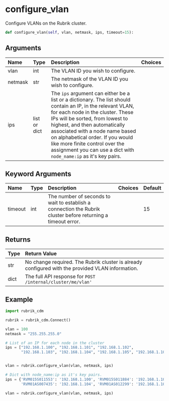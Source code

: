 # configure\_vlan

Configure VLANs on the Rubrik cluster.

```python
def configure_vlan(self, vlan, netmask, ips, timeout=15):
```

## Arguments

| Name | Type | Description | Choices |
| :--- | :--- | :--- | :--- |
| vlan | int | The VLAN ID you wish to configure. |  |
| netmask | str | The netmask of the VLAN ID you wish to configure. |  |
| ips | list or dict | The `ips` argument can either be a list or a dictionary. The list should contain an IP, in the relevant VLAN, for each node in the cluster. These IPs will be sorted, from lowest to highest, and then automatically associated with a node name based on alphabetical order. If you would like more finite control over the assignment you can use a dict with `node_name:ip` as it's key pairs. |  |

## Keyword Arguments

| Name | Type | Description | Choices | Default |
| :--- | :--- | :--- | :--- | :--- |
| timeout | int | The number of seconds to wait to establish a connection the Rubrik cluster before returning a timeout error. |  | 15 |

## Returns

| Type | Return Value |
| :--- | :--- |
| str | No change required. The Rubrik cluster is already configured with the provided VLAN information. |
| dict | The full API response for `POST /internal/cluster/me/vlan'` |

## Example

```python
import rubrik_cdm

rubrik = rubrik_cdm.Connect()

vlan = 100
netmask = "255.255.255.0"

# List of an IP for each node in the cluster
ips = ["192.168.1.100", "192.168.1.101", "192.168.1.102",
       "192.168.1.103", "192.168.1.104", "192.168.1.105", "192.168.1.106", "192.168.1.107"]


vlan = rubrik.configure_vlan(vlan, netmask, ips)

# Dict with node_name:ip as it's key pairs.
ips = {'RVM015S011553': '192.168.1.100', 'RVM015S011884': '192.168.1.101', 'RVM015S011922': '192.168.1.102', 'RVM016S006406': '192.168.1.103',
       'RVM01AS007435': '192.168.1.104', 'RVM01AS012299': '192.168.1.105', 'RVM01AS025280': '192.168.1.106', 'RVM01AS025323': '192.168.1.107'}

vlan = rubrik.configure_vlan(vlan, netmask, ips)
```

